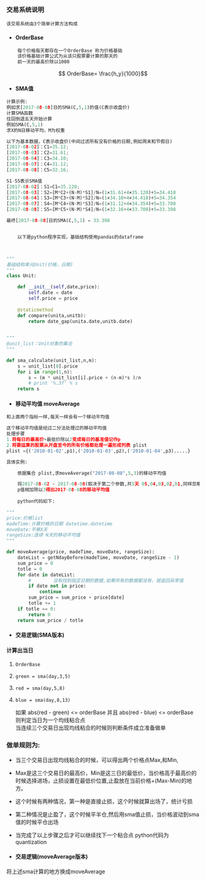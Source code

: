### 交易系统说明
    该交易系统由3个简单计算方法构成
-   ####   OrderBase 
```bash
    每个价格每天都存在一个OrderBase 称为价格基础
    该价格基础计算公式为从该只股票要计算的那天的
    前一天的最高价除以1000
```
```math
    OrderBase=  \frac{h_y}{1000}
```  
-   ####    SMA值
```python
计算示例:
例如求[2017-08-08]日的SMA(C,5,1)的值(C表示收盘价)
计算SMA函数
往回倒退五天开始计算
例如SMA(C,5,1)
求X的N日移动平均，M为权重

以下为基本数据，C表示收盘价(中间过滤所有没有价格的日期,例如周末和节假日)
[2017-08-02]：C1=35.12;
[2017-08-03]：C2=31.61;
[2017-08-04]：C3=34.10;
[2017-08-07]：C4=31.12;
[2017-08-08]：C5=32.16;

S1-S5表示SMA值
[2017-08-02]：S1=C1=35.120;
[2017-08-03]：S2=[M*C2+(N-M)*S1]/N=(1×31.61+4×35.120)÷5=34.418
[2017-08-04]：S3=[M*C3+(N-M)*S2]/N=(1×34.10+4×34.418)÷5=34.354
[2017-08-07]：S4=[M*C4+(N-M)*S3]/N=(1×31.12+4×34.354)÷5=33.708
[2017-08-08]：S5=[M*C5+(N-M)*S4]/N=(1×32.16+4×33.708)÷5=33.398

最终[2017-08-08]日的SMA(C,5,1) = 33.398


    以下是python程序实现，基础结构使用pandas的dataframe



"""
基础结构单元Unit(价格，日期)
"""
class Unit:

    def __init__(self,date,price):
        self.date = date
        self.price = price
    
    @staticmethod
    def compare(unita,unitb):
        return date_gap(unita.date,unitb.date)
        

"""
@unit_list：Unit对象的集合
"""

def sma_calculate(unit_list,n,m):
    s = unit_list[0].price
    for i in range(1,n):
        s = (m * unit_list[i].price + (n-m)*s )/n
        # print '%.3f' % s
    return s

```
-   ####    移动平均值 moveAverage
```python
和上面两个指标一样,每天一样会有一个移动平均值

这个移动平均值是经过二分法处理过的移动平均值 
处理步骤
1.将每日的最高价+最低价除以2变成每日的基准值记作p
2.将要运算的股票从开盘至今的所有价格都处理一遍形成列表 plist
plist ={('2010-01-02',p1),('2010-01-03',p2),('2010-01-04',p3).....}

具体实例:

    依据集合 plist,求moveAverage("2017-08-08",5,3)的移动平均值

    将2017-08-02 ~ 2017-08-08(取决于第二个参数,共5天 05,04,03,02,01,同样忽略节假日等没有价格的日期)的
    p值相加除以3得出2017-08-08的移动平均值
    
    python代码如下:

"""
price:价格list
madeTime:计算价格的日期 datetime.datetime
moveDate:平移X天
rangeSize:连续 N天的移动平均值
"""

def moveAverage(price, madeTime, moveDate, rangeSize):
    dateList = getNdayBefore(madeTime, moveDate, rangeSize - 1)
    sum_price = 0
    totle = 0
    for date in dateList:
        #        没有找到指定日期的数据,如果所有的数据都没有，就返回异常值
        if date not in price:
            continue
        sum_price = sum_price + price[date]
        totle += 1
    if totle == 0:
        return 0
    return sum_price / totle

```
-   ####    交易逻辑(SMA版本)
#### 计算出当日
1.     OrderBase
1.     green = sma(day,3,5)
1.     red = sma(day,5,8)
1.     blue = sma(day,8,13)
 
    如果 abs(red - green) <= orderBase 并且 abs(red - blue) <= orderBase
    则判定当日为一个均线粘合点  
    当连续三个交易日出现均线粘合的时候则判断条件成立准备做单

### 做单规则为:
- 当三个交易日出现均线粘合的时候，可以得出两个价格点Max,和Min,
- Max是这三个交易日的最高价，Min是这三日的最低价，当价格高于最高价的时候选择进场，止损设置在最低价位置,止盈放在当前价格+(Max-Min)的地方。
- 这个时候有两种情况，第一种是直接止损，这个时候就算出场了，统计亏损
- 第二种情况是止盈了，这个时候平半仓,然后用sma值止损，当价格波动到sma值的时候平仓出场
- 当完成了以上步骤之后才可以继续找下一个粘合点
python代码为quantization



    
-   ####    交易逻辑(moveAverage版本)
将上述sma计算的地方换成moveAverage